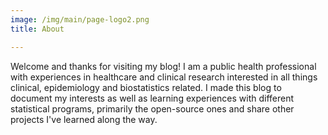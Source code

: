 ```yaml
---
image: /img/main/page-logo2.png
title: About

---
```


Welcome and thanks for visiting my blog! I am a public health professional with experiences in healthcare and clinical research interested in all things clinical, epidemiology and biostatistics related. I made this blog to document my interests as well as learning experiences with different statistical programs, primarily the open-source ones and share other projects I've learned along the way. 




